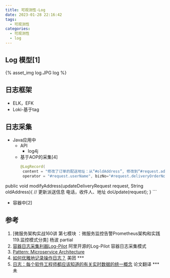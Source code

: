 ```yaml
---
title: 可观测性-Log
date: 2023-01-28 22:16:42
tags:
  - 可观测性
categories:
  - 可观测性
  - log
---
```


<p></p>
<!-- more -->



##  Log 模型[1]

{% asset_img  log.JPG   log %}

## 日志框架
+ ELK，EFK
+ Loki-基于tag

## 日志采集
+ Java应用中
  + API
    + log4j
  + 基于AOP的采集[4]
    ``` Java
    @LogRecord(
     content = "修改了订单的配送地址：从“#oldAddress”, 修改到“#request.address”",
     operator = "#request.userName", bizNo="#request.deliveryOrderNo")
public void modifyAddress(updateDeliveryRequest request, String oldAddress){
    // 更新派送信息 电话，收件人、地址
    doUpdate(request);
}
    ```
+ 容器中[2]
  

## 参考
1. [微服务架构实战160讲 第七模块 ：微服务监控告警Prometheus架构和实践 119.监控模式分类] 杨波 partial
2. [容器日志采集利器Log-Pilot](https://yq.aliyun.com/articles/674327)  阿里开源的Log-Pilot 容器日志采集模式
3. [Pattern: Microservice Architecture](https://microservices.io/patterns/microservices.html)
4. [如何优雅地记录操作日志？](https://tech.meituan.com/2021/09/16/operational-logbook.html)  美团 ***
100. [日志：每个软件工程师都应该知道的有关实时数据的统一概念](https://github.com/oldratlee/translations/blob/master/log-what-every-software-engineer-should-know-about-real-time-datas-unifying/README.md)  论文翻译 *** 未